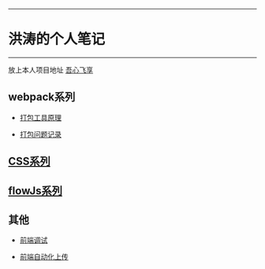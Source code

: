 ----
# 洪涛的个人笔记
----

放上本人项目地址 [吾心飞享](http://www.hhooke.cn)

## webpack系列

- [打包工具原理](https://github.com/IHongTaoI/study_everyday_note/blob/master/webpack/%E6%89%93%E5%8C%85%E5%B7%A5%E5%85%B7%E8%BF%90%E8%A1%8C%E5%8E%9F%E7%90%86.md "webpack")

- [打包问题记录](https://github.com/IHongTaoI/study_everyday_note/blob/master/webpack/%E6%89%93%E5%8C%85%E9%97%AE%E9%A2%98.md "webpack")

## [CSS系列](https://github.com/IHongTaoI/study_everyday_note/blob/master/css/index.md)

## [flowJs系列](https://github.com/IHongTaoI/study_everyday_note/blob/master/前端/flowJs系列/index.md)

## 其他

- [前端调试](https://github.com/IHongTaoI/study_everyday_note/blob/master/前端/其他/前端调试.md)

- [前端自动化上传](https://github.com/IHongTaoI/study_everyday_note/blob/master/前端/其他/前端自动化部署.md)